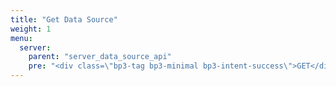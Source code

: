 ```yaml
---
title: "Get Data Source"
weight: 1
menu:
  server:
    parent: "server_data_source_api"
    pre: "<div class=\"bp3-tag bp3-minimal bp3-intent-success\">GET</div>"
---
```

